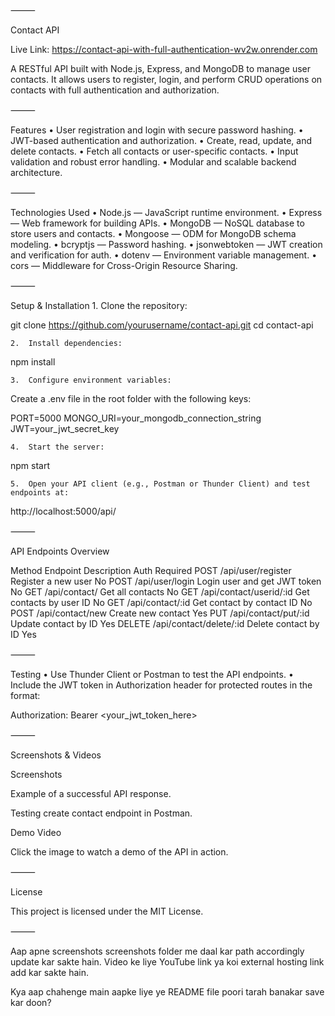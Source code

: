 
⸻

Contact API

Live Link: https://contact-api-with-full-authentication-wv2w.onrender.com

A RESTful API built with Node.js, Express, and MongoDB to manage user contacts. It allows users to register, login, and perform CRUD operations on contacts with full authentication and authorization.

⸻

Features
	•	User registration and login with secure password hashing.
	•	JWT-based authentication and authorization.
	•	Create, read, update, and delete contacts.
	•	Fetch all contacts or user-specific contacts.
	•	Input validation and robust error handling.
	•	Modular and scalable backend architecture.

⸻

Technologies Used
	•	Node.js — JavaScript runtime environment.
	•	Express — Web framework for building APIs.
	•	MongoDB — NoSQL database to store users and contacts.
	•	Mongoose — ODM for MongoDB schema modeling.
	•	bcryptjs — Password hashing.
	•	jsonwebtoken — JWT creation and verification for auth.
	•	dotenv — Environment variable management.
	•	cors — Middleware for Cross-Origin Resource Sharing.

⸻

Setup & Installation
	1.	Clone the repository:

git clone https://github.com/yourusername/contact-api.git
cd contact-api


	2.	Install dependencies:

npm install


	3.	Configure environment variables:
Create a .env file in the root folder with the following keys:

PORT=5000
MONGO_URI=your_mongodb_connection_string
JWT=your_jwt_secret_key


	4.	Start the server:

npm start


	5.	Open your API client (e.g., Postman or Thunder Client) and test endpoints at:

http://localhost:5000/api/



⸻

API Endpoints Overview

Method	Endpoint	Description	Auth Required
POST	/api/user/register	Register a new user	No
POST	/api/user/login	Login user and get JWT token	No
GET	/api/contact/	Get all contacts	No
GET	/api/contact/userid/:id	Get contacts by user ID	No
GET	/api/contact/:id	Get contact by contact ID	No
POST	/api/contact/new	Create new contact	Yes
PUT	/api/contact/put/:id	Update contact by ID	Yes
DELETE	/api/contact/delete/:id	Delete contact by ID	Yes


⸻

Testing
	•	Use Thunder Client or Postman to test the API endpoints.
	•	Include the JWT token in Authorization header for protected routes in the format:

Authorization: Bearer <your_jwt_token_here>



⸻

Screenshots & Videos

Screenshots

Example of a successful API response.

Testing create contact endpoint in Postman.

Demo Video

Click the image to watch a demo of the API in action.

⸻

License

This project is licensed under the MIT License.

⸻

Aap apne screenshots screenshots folder me daal kar path accordingly update kar sakte hain. Video ke liye YouTube link ya koi external hosting link add kar sakte hain.

Kya aap chahenge main aapke liye ye README file poori tarah banakar save kar doon?
